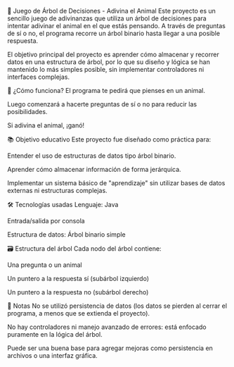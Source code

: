 🧠 Juego de Árbol de Decisiones - Adivina el Animal
Este proyecto es un sencillo juego de adivinanzas que utiliza un árbol de decisiones para intentar adivinar el animal en el que estás pensando. A través de preguntas de sí o no, el programa recorre un árbol binario hasta llegar a una posible respuesta.

El objetivo principal del proyecto es aprender cómo almacenar y recorrer datos en una estructura de árbol, por lo que su diseño y lógica se han mantenido lo más simples posible, sin implementar controladores ni interfaces complejas.

🚀 ¿Cómo funciona?
El programa te pedirá que pienses en un animal.

Luego comenzará a hacerte preguntas de sí o no para reducir las posibilidades.

Si adivina el animal, ¡ganó!


📚 Objetivo educativo
Este proyecto fue diseñado como práctica para:

Entender el uso de estructuras de datos tipo árbol binario.

Aprender cómo almacenar información de forma jerárquica.

Implementar un sistema básico de "aprendizaje" sin utilizar bases de datos externas ni estructuras complejas.

🛠️ Tecnologías usadas
Lenguaje: Java

Entrada/salida por consola

Estructura de datos: Árbol binario simple

🗃️ Estructura del árbol
Cada nodo del árbol contiene:

Una pregunta o un animal

Un puntero a la respuesta sí (subárbol izquierdo)

Un puntero a la respuesta no (subárbol derecho)

📝 Notas
No se utilizó persistencia de datos (los datos se pierden al cerrar el programa, a menos que se extienda el proyecto).

No hay controladores ni manejo avanzado de errores: está enfocado puramente en la lógica del árbol.

Puede ser una buena base para agregar mejoras como persistencia en archivos o una interfaz gráfica.

